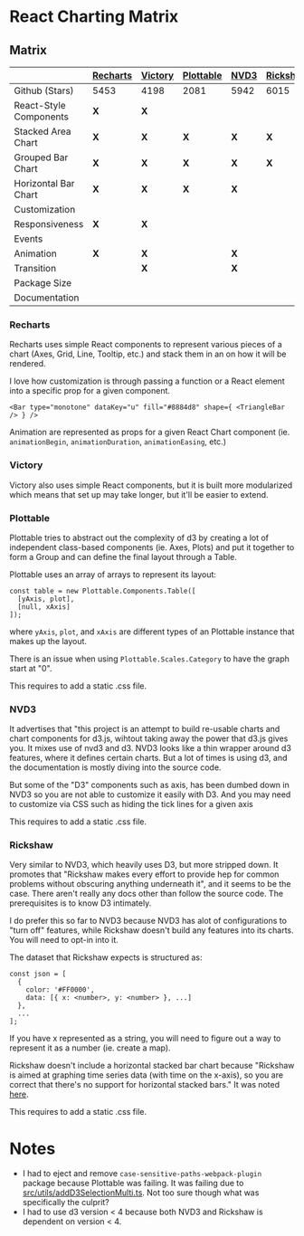 # React Charting Matrix
 
## Matrix
 
| | [Recharts](http://recharts.org/#/en-US/) | [Victory](http://formidable.com/open-source/victory/) | [Plottable](http://plottablejs.org/) | [NVD3](http://nvd3.org/) | [Rickshaw](http://code.shutterstock.com/rickshaw/) 
| --- | --- | --- | --- | --- | --- 
| Github (Stars) | 5453 | 4198 | 2081 | 5942  | 6015 
| React-Style Components | **X** | **X** |  |  |  
| Stacked Area Chart | **X** | **X** | **X**  | **X**  | **X** 
| Grouped Bar Chart | **X** | **X** | **X** | **X** | **X**
| Horizontal Bar Chart | **X** | **X** | **X** | **X**
| Customization
| Responsiveness | **X** | **X** 
| Events
| Animation | **X** | **X** |  | **X**
| Transition |  | **X** |  | **X**
| Package Size | 
| Documentation

### Recharts

Recharts uses simple React components to represent various pieces of a chart (Axes, Grid, Line, Tooltip, etc.) 
and stack them in an on how it will be rendered.

I love how customization is through passing a function or a React element into a specific prop for a given component.

```
<Bar type="monotone" dataKey="u" fill="#8884d8" shape={ <TriangleBar /> } />
```

Animation are represented as props for a given React Chart component (ie. `animationBegin`, `animationDuration`, 
`animationEasing`, etc.)



### Victory

Victory also uses simple React components, but it is built more modularized which means that set up may
take longer, but it'll be easier to extend.

### Plottable

Plottable tries to abstract out the complexity of d3 by creating a lot of independent class-based components (ie. Axes, Plots) 
and put it together to form a Group and can define the final layout through a Table.

Plottable uses an array of arrays to represent its layout:

```
const table = new Plottable.Components.Table([
  [yAxis, plot],
  [null, xAxis]
]);
```

where `yAxis`, `plot`, and `xAxis` are different types of an Plottable instance that makes up the layout.

There is an issue when using `Plottable.Scales.Category` to have the graph start at "0".

This requires to add a static .css file.

### NVD3

It advertises that "this project is an attempt to build re-usable charts and chart components for d3.js, wihtout 
taking away the power that d3.js gives you. It mixes use of nvd3 and d3. NVD3 looks like a thin wrapper around d3 
features, where it defines certain charts. But a lot of times is using d3, and the documentation is mostly diving into 
the source code.

But some of the "D3" components such as axis, has been dumbed down in NVD3 so you are not able to customize it easily 
with D3. And you may need to customize via CSS such as hiding the tick lines for a given axis

This requires to add a static .css file.

### Rickshaw

Very similar to NVD3, which heavily uses D3, but more stripped down. It promotes that "Rickshaw makes every effort to
provide hep for common problems without obscuring anything underneath it", and it seems to be the case. There aren't
really any docs other than follow the source code. The prerequisites is to know D3 intimately.

I do prefer this so far to NVD3 because NVD3 has alot of configurations to "turn off" features, while Rickshaw doesn't
build any features into its charts. You will need to opt-in into it.

The dataset that Rickshaw expects is structured as:

```
const json = [
  {
    color: '#FF0000',
    data: [{ x: <number>, y: <number> }, ...]
  },
  ...
];
```

If you have x represented as a string, you will need to figure out a way to represent it as a number (ie. create a map).

Rickshaw doesn't include a horizontal stacked bar chart because "Rickshaw is aimed at graphing time series data (with 
time on the x-axis), so you are correct that there's no support for horizontal stacked bars." It was noted [here](https://github.com/shutterstock/rickshaw/issues/350).

This requires to add a static .css file.

# Notes
 
* I had to eject and remove `case-sensitive-paths-webpack-plugin` package because Plottable was failing. It was failing 
due to [src/utils/addD3SelectionMulti.ts](https://github.com/palantir/plottable/blob/develop/src/utils/addD3SelectionMulti.ts). 
Not too sure though what was specifically the culprit?
* I had to use d3 version < 4 because both NVD3 and Rickshaw is dependent on version < 4.
 